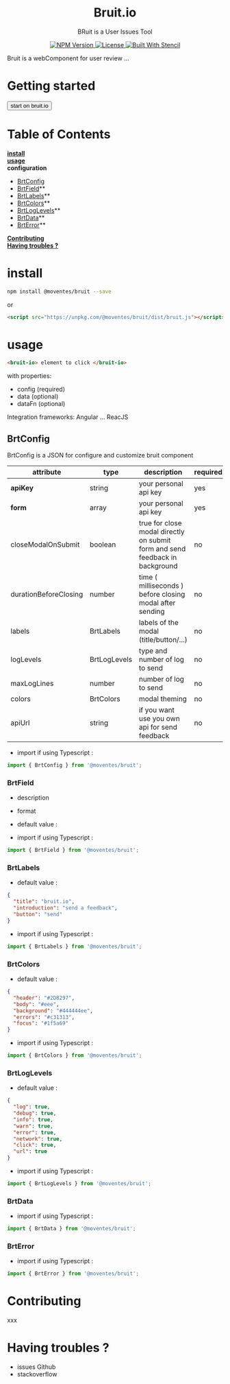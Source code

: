 <p align="center">
  <h1 align="center">Bruit.io</h1>
  <p align="center">BRuit is a User Issues Tool</p>
</p>
<p align="center">
  <a href="https://www.npmjs.com/package/@moventes/bruit">
    <img alt="NPM Version" src="https://img.shields.io/npm/v/@moventes/bruit.svg?style=flat">
  </a>
  <a href="https://opensource.org/licenses/MIT">
    <img alt="License" src="https://img.shields.io/npm/l/@moventes/bruit.svg">
  </a>
    <a href="https://stenciljs.com/">
    <img alt="Built With Stencil" src="https://img.shields.io/badge/-Built%20With%20Stencil-16161d.svg?logo=data%3Aimage%2Fsvg%2Bxml%3Bbase64%2CPD94bWwgdmVyc2lvbj0iMS4wIiBlbmNvZGluZz0idXRmLTgiPz4KPCEtLSBHZW5lcmF0b3I6IEFkb2JlIElsbHVzdHJhdG9yIDE5LjIuMSwgU1ZHIEV4cG9ydCBQbHVnLUluIC4gU1ZHIFZlcnNpb246IDYuMDAgQnVpbGQgMCkgIC0tPgo8c3ZnIHZlcnNpb249IjEuMSIgaWQ9IkxheWVyXzEiIHhtbG5zPSJodHRwOi8vd3d3LnczLm9yZy8yMDAwL3N2ZyIgeG1sbnM6eGxpbms9Imh0dHA6Ly93d3cudzMub3JnLzE5OTkveGxpbmsiIHg9IjBweCIgeT0iMHB4IgoJIHZpZXdCb3g9IjAgMCA1MTIgNTEyIiBzdHlsZT0iZW5hYmxlLWJhY2tncm91bmQ6bmV3IDAgMCA1MTIgNTEyOyIgeG1sOnNwYWNlPSJwcmVzZXJ2ZSI%2BCjxzdHlsZSB0eXBlPSJ0ZXh0L2NzcyI%2BCgkuc3Qwe2ZpbGw6I0ZGRkZGRjt9Cjwvc3R5bGU%2BCjxwYXRoIGNsYXNzPSJzdDAiIGQ9Ik00MjQuNywzNzMuOWMwLDM3LjYtNTUuMSw2OC42LTkyLjcsNjguNkgxODAuNGMtMzcuOSwwLTkyLjctMzAuNy05Mi43LTY4LjZ2LTMuNmgzMzYuOVYzNzMuOXoiLz4KPHBhdGggY2xhc3M9InN0MCIgZD0iTTQyNC43LDI5Mi4xSDE4MC40Yy0zNy42LDAtOTIuNy0zMS05Mi43LTY4LjZ2LTMuNkgzMzJjMzcuNiwwLDkyLjcsMzEsOTIuNyw2OC42VjI5Mi4xeiIvPgo8cGF0aCBjbGFzcz0ic3QwIiBkPSJNNDI0LjcsMTQxLjdIODcuN3YtMy42YzAtMzcuNiw1NC44LTY4LjYsOTIuNy02OC42SDMzMmMzNy45LDAsOTIuNywzMC43LDkyLjcsNjguNlYxNDEuN3oiLz4KPC9zdmc%2BCg%3D%3D&colorA=16161d&style=flat-square">
  </a>
</p>

Bruit is a webComponent for user review ...

# Getting started

<a href="https://bruit.io/"><button>start on bruit.io</button></a>

# Table of Contents

**[install](#install)**<br>
**[usage](#usage)**<br>
**configuration**

- [BrtConfig](#BrtConfig)<br>
- [BrtField](#BrtField)\*\*<br>
- [BrtLabels](#BrtLabels)\*\*<br>
- [BrtColors](#BrtColors)\*\*<br>
- [BrtLogLevels](#BrtLogLevels)\*\*<br>
- [BrtData](#BrtData)\*\*<br>
- [BrtError](#BrtError)\*\*<br>

**[Contributing](#Contributing)**<br>
**[Having troubles ?](#Having-troubles-?)**<br>

# install

```bash
npm install @moventes/bruit --save
```

or

```html
<script src="https://unpkg.com/@moventes/bruit/dist/bruit.js"></script>
```

# usage

```html
<bruit-io> element to click </bruit-io>
```

with properties:

- config (required)
- data (optional)
- dataFn (optional)

Integration frameworks:
Angular ... ReacJS

## BrtConfig

BrtConfig is a JSON for configure and customize bruit component

| attribute             | type            | description                                                                  | required | default value                   |
| --------------------- | --------------- | ---------------------------------------------------------------------------- | -------- | ------------------------------- |
| **apiKey**            | string          | your personal api key                                                        | yes      | -                               |
| **form**              | array<BrtField> | your personal api key                                                        | yes      | -                               |
| closeModalOnSubmit    | boolean         | true for close modal directly on submit form and send feedback in background | no       | false                           |
| durationBeforeClosing | number          | time ( milliseconds ) before closing modal after sending                     | no       | 1500                            |
| labels                | BrtLabels       | labels of the modal (title/button/...)                                       | no       | see                             |
| logLevels             | BrtLogLevels    | type and number of log to send                                               | no       | see                             |
| maxLogLines           | number          | number of log to send                                                        | no       | 100                             |
| colors                | BrtColors       | modal theming                                                                | no       | see                             |
| apiUrl                | string          | if you want use you own api for send feedback                                | no       | <https://api.bruit.io/feedback> |

- import if using Typescript :

```javascript
import { BrtConfig } from '@moventes/bruit';
```

### BrtField

- description
- format
- default value :

- import if using Typescript :

```javascript
import { BrtField } from '@moventes/bruit';
```

### BrtLabels

- default value :

```json
{
  "title": "bruit.io",
  "introduction": "send a feedback",
  "button": "send"
}
```

- import if using Typescript :

```javascript
import { BrtLabels } from '@moventes/bruit';
```

### BrtColors

- default value :

```json
{
  "header": "#2D8297",
  "body": "#eee",
  "background": "#444444ee",
  "errors": "#c31313",
  "focus": "#1f5a69"
}
```

- import if using Typescript :

```javascript
import { BrtColors } from '@moventes/bruit';
```

### BrtLogLevels

- default value :

```json
{
  "log": true,
  "debug": true,
  "info": true,
  "warn": true,
  "error": true,
  "network": true,
  "click": true,
  "url": true
}
```

- import if using Typescript :

```javascript
import { BrtLogLevels } from '@moventes/bruit';
```

### BrtData

- import if using Typescript :

```javascript
import { BrtData } from '@moventes/bruit';
```

### BrtError

- import if using Typescript :

```javascript
import { BrtError } from '@moventes/bruit';
```

# Contributing

xxx

# Having troubles ?

- issues Github
- stackoverflow
